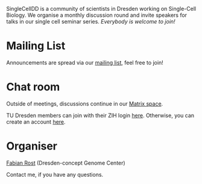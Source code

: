 SingleCellDD is a community of scientists in Dresden working on Single-Cell Biology. We organise a monthly discussion round and invite speakers for talks in our single cell seminar series. _Everybody is welcome to join!_

# Mailing List 

Announcements are spread via our [mailing list](https://mailman.zih.tu-dresden.de/groups/listinfo/singlecell), feel free to join!

# Chat room

Outside of meetings, discussions continue in our [Matrix space](https://matrix.to/#/#SingleCellDD:tu-dresden.de).

TU Dresden members can join with their ZIH login [here](https://matrix.tu-dresden.de/#/#SingleCellDD:tu-dresden.de). Otherwise, you can create an account [here](https://app.element.io/#/login).

# Organiser

[Fabian Rost](https://fis.tu-dresden.de/portal/de/researchers/fabian-rost(3bddab67-b069-483b-90a8-48277c1b80e0).html) (Dresden-concept Genome Center)

Contact me, if you have any questions.
